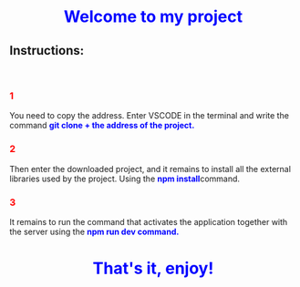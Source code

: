 </div>
  <style>
  h1{
    color:blue;
    text-align:center;
  }
  h2{
    font-weight:bold;
  }
  h3{
    color: red;
  }
  span{
    color: blue;
    font-weight:bold;
  }
</style>

<h1 >Welcome to my project</h1>
<h2> Instructions:</h2>
<br>
<h3>1</h3>
You need to copy the address. Enter VSCODE in the terminal and write the command <span>git clone + the address of the project.</span>
<br>
<h3>2</h3>
 Then enter the downloaded project, and it remains to install all the external libraries used by the project. Using the <span>npm install</span>command.
 <br>
<h3>3</h3>
 It remains to run the command that activates the application together with the server using the <span>npm run dev<span> command.
 
 
 # That's it, enjoy!
 </div>
